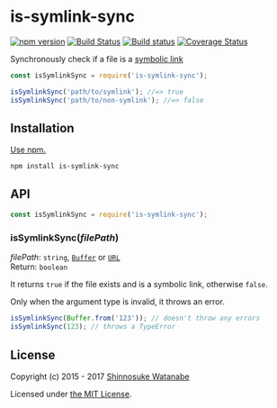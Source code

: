 # is-symlink-sync

[![npm version](https://img.shields.io/npm/v/is-symlink-sync.svg)](https://www.npmjs.com/package/is-symlink-sync)
[![Build Status](https://travis-ci.org/shinnn/is-symlink-sync.svg?branch=master)](https://travis-ci.org/shinnn/is-symlink-sync)
[![Build status](https://ci.appveyor.com/api/projects/status/1e8sfy6cs9dxrs5j?svg=true)](https://ci.appveyor.com/project/ShinnosukeWatanabe/is-symlink-sync)
[![Coverage Status](https://img.shields.io/coveralls/shinnn/is-symlink-sync.svg)](https://coveralls.io/r/shinnn/is-symlink-sync)

Synchronously check if a file is a [symbolic link](https://en.wikipedia.org/wiki/Symbolic_link)

```javascript
const isSymlinkSync = require('is-symlink-sync');

isSymlinkSync('path/to/symlink'); //=> true
isSymlinkSync('path/to/non-symlink'); //=> false
```

## Installation

[Use npm.](https://docs.npmjs.com/cli/install)

```
npm install is-symlink-sync
```

## API

```javascript
const isSymlinkSync = require('is-symlink-sync');
```

### isSymlinkSync(*filePath*)

*filePath*: `string`, [`Buffer`](https://nodejs.org/api/buffer.html#buffer_class_buffer) or [`URL`](https://nodejs.org/api/url.html#url_class_url)  
Return: `boolean`

It returns `true` if the file exists and is a symbolic link, otherwise `false`.

Only when the argument type is invalid, it throws an error.

```javascript
isSymlinkSync(Buffer.from('123')); // doesn't throw any errors
isSymlinkSync(123); // throws a TypeError
```

## License

Copyright (c) 2015 - 2017 [Shinnosuke Watanabe](https://github.com/shinnn)

Licensed under [the MIT License](./LICENSE).
